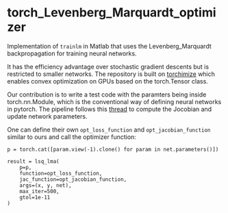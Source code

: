# torch_Levenberg_Marquardt_optimizer
Implementation of `trainlm` in Matlab that uses the Levenberg_Marquardt backpropagation for training neural networks. 

It has the efficiency advantage over stochastic gradient descents but is restricted to smaller networks. The repository is built on [torchimize](https://github.com/hahnec/torchimize) which enables convex optimization on GPUs based on the torch.Tensor class.

Our contribution is to write a test code with the paramters being inside torch.nn.Module, which is the conventional way of defining neural networks in pytorch. The pipeline follows this [thread](https://discuss.pytorch.org/t/get-gradient-and-jacobian-wrt-the-parameters/98240) to compute the Jocobian and update network parameters.

One can define their own `opt_loss_function` and `opt_jacobian_function` similar to ours and call the optimizer function:

```
p = torch.cat([param.view(-1).clone() for param in net.parameters()])

result = lsq_lma(
    p=p, 
    function=opt_loss_function,
    jac_function=opt_jacobian_function,
    args=(x, y, net),
    max_iter=500,
    gtol=1e-11
)

